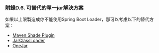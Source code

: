 ### 附錄D.6. 可替代的單一jar解決方案

如果以上限製造成你不能使用Spring Boot Loader，那可以考慮以下的替代方案：

* [Maven Shade Plugin](http://maven.apache.org/plugins/maven-shade-plugin/)
* [JarClassLoader](http://www.jdotsoft.com/JarClassLoader.php)
* [OneJar](http://one-jar.sourceforge.net/)
